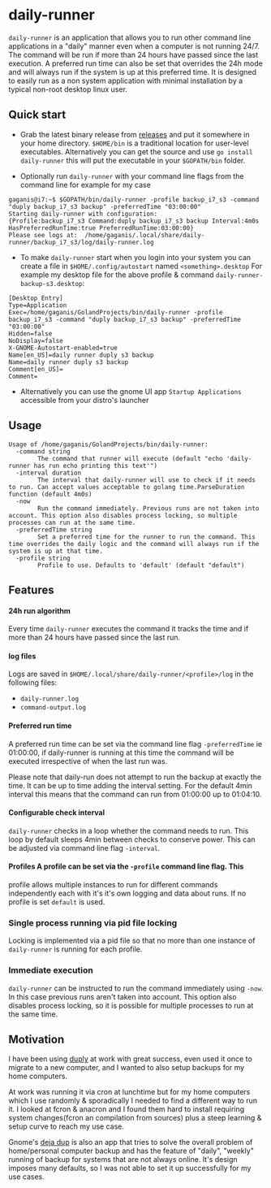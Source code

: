 # daily-runner

`daily-runner` is an application that allows you to run other command line
applications in a "daily" manner even when a computer is not running 24/7. The
command will be run if more than 24 hours have passed since the last execution.
A preferred run time can also be set that overrides the 24h mode and will
always run if the system is up at this preferred time. It is designed to easily
run as a non system application with minimal installation by a typical non-root
desktop linux user.

## Quick start

* Grab the latest binary release from
  [releases](https://github.com/gaganis/daily-runner/releases) and put it
somewhere in your home directory. `$HOME/bin` is a traditional location for
user-level executables. Alternatively you can get the source and use `go install
daily-runner` this will put the executable in your `$GOPATH/bin` folder.

* Optionally run `daily-runner` with your command line flags from the command
  line for example for my case

```
gaganis@i7:~$ $GOPATH/bin/daily-runner -profile backup_i7_s3 -command "duply backup_i7_s3 backup" -preferredTime "03:00:00" 
Starting daily-runner with configuration:
{Profile:backup_i7_s3 Command:duply backup_i7_s3 backup Interval:4m0s HasPreferredRunTime:true PreferredRunTime:03:00:00}
Please see logs at:  /home/gaganis/.local/share/daily-runner/backup_i7_s3/log/daily-runner.log
```

* To make `daily-runner` start when you login into your system you can create a
  file in `$HOME/.config/autostart` named `<something>.desktop` For example my
desktop file for the above profile & command `daily-runner-backup-s3.desktop`:

``` 
[Desktop Entry]
Type=Application
Exec=/home/gaganis/GolandProjects/bin/daily-runner -profile backup_i7_s3 -command "duply backup_i7_s3 backup" -preferredTime "03:00:00" 
Hidden=false
NoDisplay=false
X-GNOME-Autostart-enabled=true
Name[en_US]=daily runner duply s3 backup
Name=daily runner duply s3 backup
Comment[en_US]=
Comment=
```

* Alternatively you can use the gnome UI app `Startup Applications`
  accessible from your distro's launcher

## Usage

```
Usage of /home/gaganis/GolandProjects/bin/daily-runner:
  -command string
        The command that runner will execute (default "echo 'daily-runner has run echo printing this text'")
  -interval duration
        The interval that daily-runner will use to check if it needs to run. Can accept values acceptable to golang time.ParseDuration function (default 4m0s)
  -now
        Run the command immediately. Previous runs are not taken into account. This option also disables process locking, so multiple processes can run at the same time.
  -preferredTime string
        Set a preferred time for the runner to run the command. This time overrides the daily logic and the command will always run if the system is up at that time.
  -profile string
        Profile to use. Defaults to 'default' (default "default")
```

## Features

#### 24h run algorithm

Every time `daily-runner` executes the command it tracks the time and if more
than 24 hours have passed since the last run.

#### log files

Logs are saved in `$HOME/.local/share/daily-runner/<profile>/log` in the
following files:
 * `daily-runner.log` 
 * `command-output.log` 

#### Preferred run time

A preferred run time can be set via the command line flag `-preferredTime` ie
01:00:00, if daily-runner is running at this time the command will be executed
irrespective of when the last run was. 

Please note that daily-run does not attempt to run the backup at exactly the
time. It can be up to time adding the interval setting. For the default 4min
interval this means that the command can run from 01:00:00 up to 01:04:10.

#### Configurable check interval

`daily-runner` checks in a loop whether the command needs to run. This loop by
default sleeps 4min between checks to conserve power. This can be adjusted via
command line flag `-interval`.

#### Profiles A profile can be set via the `-profile` command line flag. This
profile allows multiple instances to run for different commands independently
each with it's it's own logging and data about runs. If no profile is set
`default` is used.

### Single process running via pid file locking

Locking is implemented via a pid file so that no more than one instance of
`daily-runner` is running for each profile.

### Immediate execution

`daily-runner` can be instructed to run the command immediately using `-now`.
In this case previous runs aren't taken into account. This option also disables
process locking, so it is possible for multiple processes to run at the same time.

## Motivation

I have been using [duply](https://duply.net/index.php/Main_Page) at work with
great success, even used it once to migrate to a new computer, and I wanted to
also setup backups for my home computers. 

At work was running it via cron at lunchtime but for my home computers which I
use randomly & sporadically I needed to find a different way to run it. I
looked at fcron & anacron and I found them hard to install requiring system
changes(fcron an compilation from sources) plus a steep learning & setup curve
to reach my use case. 

Gnome's [deja dup](https://wiki.gnome.org/Apps/DejaDup) is also an app that
tries to solve the overall problem of home/personal computer backup and has the
feature of "daily", "weekly" running of backup for systems that are not always
online.  It's design imposes many defaults, so I was not able to set it up
successfully for my use cases. 
